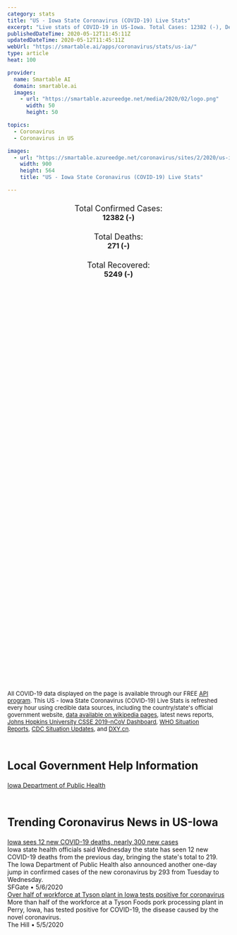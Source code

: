 ```yaml
---
category: stats
title: "US - Iowa State Coronavirus (COVID-19) Live Stats"
excerpt: "Live stats of COVID-19 in US-Iowa. Total Cases: 12382 (-), Deaths: 271 (-), Recoveries: 5249(-)."
publishedDateTime: 2020-05-12T11:45:11Z
updatedDateTime: 2020-05-12T11:45:11Z
webUrl: "https://smartable.ai/apps/coronavirus/stats/us-ia/"
type: article
heat: 100

provider:
  name: Smartable AI
  domain: smartable.ai
  images:
    - url: "https://smartable.azureedge.net/media/2020/02/logo.png"
      width: 50
      height: 50

topics:
  - Coronavirus
  - Coronavirus in US

images:
  - url: "https://smartable.azureedge.net/coronavirus/sites/2/2020/us-ia.jpg"
    width: 900
    height: 564
    title: "US - Iowa State Coronavirus (COVID-19) Live Stats"

---
```

<div class="total-stats" style="text-align: center;">
    <h3>
	    <div style="font-size: 18px; font-weight: 400;">Total Confirmed Cases:</div>
	    12382 (-)
    </h3>
    <h3>
	    <div style="font-size: 18px; font-weight: 400;">Total Deaths:</div>
	    271 (-)
    </h3>
    <h3>
	    <div style="font-size: 18px; font-weight: 400;">Total Recovered:</div>
	    5249 (-)
    </h3>
</div>

<script type="text/javascript" src="https://www.gstatic.com/charts/loader.js"></script>

<div id="time_series_chart" style="width: 100%; height: 400px;"></div>
<script type="text/javascript">
  google.charts.load('current', {'packages':['corechart']});
  google.charts.setOnLoadCallback(drawChart);
  function drawChart() {
    var data = google.visualization.arrayToDataTable([
      ['Date', 'Total Cases', 'Total Deaths', 'Total Recovered'],
      ['1/22/2020', 0, 0, 0],['1/23/2020', 0, 0, 0],['1/24/2020', 0, 0, 0],['1/25/2020', 0, 0, 0],['1/26/2020', 0, 0, 0],['1/27/2020', 0, 0, 0],['1/28/2020', 0, 0, 0],['1/29/2020', 0, 0, 0],['1/30/2020', 0, 0, 0],['1/31/2020', 0, 0, 0],['2/1/2020', 0, 0, 0],['2/2/2020', 0, 0, 0],['2/3/2020', 0, 0, 0],['2/4/2020', 0, 0, 0],['2/5/2020', 0, 0, 0],['2/6/2020', 0, 0, 0],['2/7/2020', 0, 0, 0],['2/8/2020', 0, 0, 0],['2/9/2020', 0, 0, 0],['2/10/2020', 0, 0, 0],['2/11/2020', 0, 0, 0],['2/12/2020', 0, 0, 0],['2/13/2020', 0, 0, 0],['2/14/2020', 0, 0, 0],['2/15/2020', 0, 0, 0],['2/16/2020', 0, 0, 0],['2/17/2020', 0, 0, 0],['2/18/2020', 0, 0, 0],['2/19/2020', 0, 0, 0],['2/20/2020', 0, 0, 0],['2/21/2020', 0, 0, 0],['2/22/2020', 0, 0, 0],['2/23/2020', 0, 0, 0],['2/24/2020', 0, 0, 0],['2/25/2020', 0, 0, 0],['2/26/2020', 0, 0, 0],['2/27/2020', 0, 0, 0],['2/28/2020', 0, 0, 0],['2/29/2020', 0, 0, 0],['3/1/2020', 0, 0, 0],['3/2/2020', 0, 0, 0],['3/3/2020', 0, 0, 0],['3/4/2020', 0, 0, 0],['3/5/2020', 0, 0, 0],['3/6/2020', 0, 0, 0],['3/7/2020', 0, 0, 0],['3/8/2020', 0, 0, 0],['3/9/2020', 3, 0, 0],['3/10/2020', 8, 0, 0],['3/11/2020', 13, 0, 0],['3/12/2020', 16, 0, 0],['3/13/2020', 17, 0, 0],['3/14/2020', 18, 0, 0],['3/15/2020', 22, 0, 0],['3/16/2020', 23, 0, 0],['3/17/2020', 29, 0, 0],['3/18/2020', 39, 0, 0],['3/19/2020', 45, 0, 0],['3/20/2020', 46, 0, 0],['3/21/2020', 70, 0, 0],['3/22/2020', 90, 0, 0],['3/23/2020', 105, 0, 0],['3/24/2020', 125, 1, 0],['3/25/2020', 146, 1, 0],['3/26/2020', 179, 1, 0],['3/27/2020', 235, 3, 0],['3/28/2020', 298, 3, 0],['3/29/2020', 336, 4, 0],['3/30/2020', 424, 6, 0],['3/31/2020', 497, 7, 0],['4/1/2020', 552, 9, 3],['4/2/2020', 614, 11, 3],['4/3/2020', 700, 11, 3],['4/4/2020', 788, 14, 3],['4/5/2020', 869, 22, 3],['4/6/2020', 946, 25, 3],['4/7/2020', 1048, 26, 89],['4/8/2020', 1145, 27, 89],['4/9/2020', 1270, 29, 476],['4/10/2020', 1388, 31, 506],['4/11/2020', 1510, 34, 585],['4/12/2020', 1587, 41, 674],['4/13/2020', 1710, 43, 674],['4/14/2020', 1902, 49, 674],['4/15/2020', 1998, 53, 908],['4/16/2020', 2144, 60, 987],['4/17/2020', 2336, 64, 1007],['4/18/2020', 2516, 74, 1095],['4/19/2020', 2905, 75, 1171],['4/20/2020', 3162, 79, 1171],['4/21/2020', 3644, 83, 1171],['4/22/2020', 3751, 90, 1171],['4/23/2020', 3927, 96, 1492],['4/24/2020', 4450, 107, 1492],['4/25/2020', 5093, 112, 1604],['4/26/2020', 5479, 118, 1604],['4/27/2020', 5873, 127, 2021],['4/28/2020', 6380, 136, 2164],['4/29/2020', 6843, 148, 2164],['4/30/2020', 7145, 162, 2697],['5/1/2020', 7875, 167, 2926],['5/2/2020', 8641, 175, 3156],['5/3/2020', 9169, 184, 3156],['5/4/2020', 9721, 188, 3486],['5/5/2020', 10125, 207, 3572],['5/6/2020', 10406, 219, 3803],['5/7/2020', 11064, 231, 3803],['5/8/2020', 11457, 243, 4685],['5/9/2020', 11688, 252, 4685],['5/10/2020', 11978, 265, 4685],['5/11/2020', 12382, 271, 5249],['5/12/2020', 12382, 271, 5249],
    ]);
    var options = {
      curveType: 'none',
      chartArea: {'width': '80%', 'height': '80%'},
      legend: { position: 'top' },
      lineWidth: 5,
      colors: ['#f60109', '#444444', '#81B71F']
    };
    var chart = new google.visualization.LineChart(document.getElementById('time_series_chart'));
    chart.draw(data, options);
  }
</script>

<div id="geo_chart" style="width: 100%; height: 500px;"></div>
<script type="text/javascript">
  google.charts.load('current', {
    'packages':['geochart'],
    'mapsApiKey': 'AIzaSyDk1HhVhLaveyKrUhhHZ5YwzIpEcbdal6U'
  });
  google.charts.setOnLoadCallback(drawRegionsMap);
  function drawRegionsMap() {
    var data = google.visualization.arrayToDataTable([
      ['LATITUDE', 'LONGITUDE', 'DESCRIPTION', 'Total Cases', 'Total Deaths'],
      [41.29, -94.5601, "Adair", 3, 0],[43.2084, -91.296, "Allamakee", 112, 4],[40.8017, -92.8871, "Appanoose", 6, 3],[41.592, -94.8811, "Audubon", 10, 0],[41.9054, -92.1804, "Benton", 35, 1],[42.492, -92.3522, "Black Hawk", 1512, 25],[41.9669, -93.8176, "Boone", 36, 0],[42.6201, -91.7295, "Buchanan", 23, 0],[42.7518, -92.7957, "Butler", 12, 0],[42.1225, -94.7837, "Carroll", 6, 0],[41.7399, -90.9738, "Cedar", 43, 1],[42.9442, -93.3871, "Cerro Gordo", 15, 0],[42.9269, -91.3879, "Clayton", 23, 2],[41.8227, -90.5448, "Clinton", 58, 1],[42.0757, -95.1013, "Crawford", 191, 1],[41.5905, -94.1963, "Dallas", 701, 6],[40.86, -91.3146, "Des Moines", 40, 1],[43.3742, -95.1744, "Dickinson", 6, 0],[42.4477, -90.8448, "Dubuque", 197, 7],[42.8636, -91.8864, "Fayette", 24, 0],[41.8452, -94.307, "Guthrie", 35, 0],[43.1864, -93.6076, "Hancock", 3, 0],[42.2435, -93.0625, "Hardin", 12, 0],[41.8082, -96.0274, "Harrison", 17, 0],[40.9232, -91.401, "Henry", 43, 1],[41.7557, -92.1859, "Iowa", 27, 0],[42.3624, -90.5422, "Jackson", 7, 0],[41.7008, -93.0794, "Jasper", 238, 8],[41.6699, -91.5984, "Johnson", 555, 7],[42.1141, -91.0903, "Jones", 34, 0],[41.3651, -91.9533, "Keokuk", 9, 0],[43.0749, -94.0892, "Kossuth", 2, 0],[42.1494, -91.6209, "Linn", 841, 59],[41.2855, -92.5371, "Mahaska", 20, 1],[42.0067, -92.7749, "Marshall", 734, 3],[42.0208, -95.966, "Monona", 12, 0],[40.981, -95.1029, "Montgomery", 4, 0],[41.5898, -91.0271, "Muscatine", 495, 23],[40.6561, -95.2349, "Page", 10, 0],[41.6776, -93.7946, "Polk", 2368, 61],[41.3912, -95.4778, "Pottawattamie", 86, 2],[41.5833, -92.5274, "Poweshiek", 81, 5],[41.6915, -90.6746, "Scott", 286, 8],[41.7263, -95.4754, "Shelby", 19, 0],[42.9749, -96.3216, "Sioux", 93, 0],[42.1073, -93.6462, "Story", 61, 1],[41.9648, -92.5746, "Tama", 336, 13],[40.7324, -94.9005, "Taylor", 1, 0],[40.7011, -91.8005, "Van Buren", 8, 0],[40.9176, -92.2177, "Wapello", 259, 0],[41.3709, -93.3862, "Warren", 44, 0],[41.2139, -91.5367, "Washington", 162, 7],[42.3616, -94.2955, "Webster", 10, 0],[43.1014, -92.0463, "Winneshiek", 24, 0],[42.3975, -96.3516, "Woodbury", 1676, 9],[42.6593, -93.5012, "Wright", 6, 0],[43.4391, -92.784, "Mitchell", 3, 0],[43.0167, -95.0367, "Clay", 9, 0],[41.227, -93.9295, "Madison", 11, 1],[42.669, -92.3342, "Bremer", 58, 5],[42.4798, -91.5915, "Delaware", 10, 1],[41.0543, -92.0138, "Jefferson", 7, 0],[41.1772, -91.1881, "Louisa", 285, 3],[43.3093, -96.4351, "Lyon", 16, 0],[42.811, -96.2666, "Plymouth", 62, 0],[41.018, -95.7995, "Mills", 8, 0],[43.2459, -92.4393, "Howard", 13, 0],[42.4338, -92.9265, "Grundy", 17, 0],[40.7679, -91.5165, "Lee", 18, 0],[43.1814, -95.6553, "O'Brien", 16, 0],[41.0413, -93.9489, "Clarke", 8, 0],[42.3898, -93.728, "Hamilton", 11, 0],[41.2057, -92.8843, "Marion", 14, 0],[43.1173, -92.4155, "Chickasaw", 7, 0],[42.7578, -93.1041, "Franklin", 7, 0],[43.4711, -93.6168, "Winnebago", 5, 0],[42.033, -94.237, "Greene", 13, 0],[42.8916, -95.1488, "Buena Vista", 39, 0],[43.3534, -93.2106, "Worth", 2, 0],[43.2863, -95.6087, "Osceola", 20, 0],[40.948, -94.2192, "Union", 2, 0],[41.2343, -95.1392, "Cass", 1, 0],[42.5756, -95.7202, "Cherokee", 6, 0],[42.868, -94.184, "Humboldt", 7, 0],[43.34943, -94.6863782, "Emmet", 1, 0],[42.6918039, -94.645035, "Pocahontas", 3, 0],[40.6913838, -92.3813621, "Davis", 11, 0],[40.8146492, -93.8248241, "Decatur", 1, 0],[42.3785903, -94.645035, "Calhoun", 1, 0],[43.0615947, -92.8577105, "Floyd", 5, 1],[42.3573517, -95.1432068, "Sac", 3, 0],[40.6677356, -93.3388917, "Wayne", 1, 0],[41.0040981, -92.8577105, "Monroe", 8, 0],[43.1580878, -94.645035, "Palo Alto", 1, 0],[40.7400403, -95.6457951, "Fremont", 1, 0],
    ]);
    var options = {
      backgroundColor: {fill:'transparent',stroke:'#FFF' ,strokeWidth:0 }, 
      displayMode: 'markers',
      region: 'US-IA', 
      resolution: 'metros',
      colorAxis: {colors: ['#F27D81', '#f60109']},
      sizeAxis: {minSize:3,  maxSize:12},
    };
    var chart = new google.visualization.GeoChart(document.getElementById('geo_chart'));
    chart.draw(data, options);
  };
</script>

<div id="geo_table"></div>
<script type="text/javascript">
  google.charts.load('current', {'packages':['table']});
  google.charts.setOnLoadCallback(drawTable);
  function drawTable() {
    var data = new google.visualization.DataTable();
    data.addColumn('string', 'Location');
    data.addColumn('number', 'Total Cases');
    data.addColumn('number', 'New Cases');
    data.addColumn('number', 'Active Cases');
    data.addColumn('number', 'Total Deaths');
    data.addColumn('number', 'New Deaths');
    data.addColumn('number', 'Total Recovered');
    data.addRows([
      [{v:"Adair", f:"Adair"}, 3, 0, 3, 0, 0, 0],[{v:"Allamakee", f:"Allamakee"}, 112, 0, 108, 4, 0, 0],[{v:"Appanoose", f:"Appanoose"}, 6, 0, 3, 3, 0, 0],[{v:"Audubon", f:"Audubon"}, 10, 0, 10, 0, 0, 0],[{v:"Benton", f:"Benton"}, 35, 0, 34, 1, 0, 0],[{v:"Black Hawk", f:"Black Hawk"}, 1512, 0, 1487, 25, 0, 0],[{v:"Boone", f:"Boone"}, 36, 0, 36, 0, 0, 0],[{v:"Buchanan", f:"Buchanan"}, 23, 0, 23, 0, 0, 0],[{v:"Butler", f:"Butler"}, 12, 0, 12, 0, 0, 0],[{v:"Carroll", f:"Carroll"}, 6, 0, 6, 0, 0, 0],[{v:"Cedar", f:"Cedar"}, 43, 0, 42, 1, 0, 0],[{v:"Cerro Gordo", f:"Cerro Gordo"}, 15, 0, 15, 0, 0, 0],[{v:"Clayton", f:"Clayton"}, 23, 0, 21, 2, 0, 0],[{v:"Clinton", f:"Clinton"}, 58, 0, 57, 1, 0, 0],[{v:"Crawford", f:"Crawford"}, 191, 0, 190, 1, 0, 0],[{v:"Dallas", f:"Dallas"}, 701, 0, 695, 6, 0, 0],[{v:"Des Moines", f:"Des Moines"}, 40, 0, 39, 1, 0, 0],[{v:"Dickinson", f:"Dickinson"}, 6, 0, 6, 0, 0, 0],[{v:"Dubuque", f:"Dubuque"}, 197, 0, 190, 7, 0, 0],[{v:"Fayette", f:"Fayette"}, 24, 0, 24, 0, 0, 0],[{v:"Guthrie", f:"Guthrie"}, 35, 0, 35, 0, 0, 0],[{v:"Hancock", f:"Hancock"}, 3, 0, 3, 0, 0, 0],[{v:"Hardin", f:"Hardin"}, 12, 0, 12, 0, 0, 0],[{v:"Harrison", f:"Harrison"}, 17, 0, 17, 0, 0, 0],[{v:"Henry", f:"Henry"}, 43, 0, 42, 1, 0, 0],[{v:"Iowa", f:"Iowa"}, 27, 0, 27, 0, 0, 0],[{v:"Jackson", f:"Jackson"}, 7, 0, 7, 0, 0, 0],[{v:"Jasper", f:"Jasper"}, 238, 0, 230, 8, 0, 0],[{v:"Johnson", f:"Johnson"}, 555, 0, 548, 7, 0, 0],[{v:"Jones", f:"Jones"}, 34, 0, 34, 0, 0, 0],[{v:"Keokuk", f:"Keokuk"}, 9, 0, 9, 0, 0, 0],[{v:"Kossuth", f:"Kossuth"}, 2, 0, 2, 0, 0, 0],[{v:"Linn", f:"Linn"}, 841, 0, 782, 59, 0, 0],[{v:"Mahaska", f:"Mahaska"}, 20, 0, 19, 1, 0, 0],[{v:"Marshall", f:"Marshall"}, 734, 0, 731, 3, 0, 0],[{v:"Monona", f:"Monona"}, 12, 0, 12, 0, 0, 0],[{v:"Montgomery", f:"Montgomery"}, 4, 0, 4, 0, 0, 0],[{v:"Muscatine", f:"Muscatine"}, 495, 0, 472, 23, 0, 0],[{v:"Page", f:"Page"}, 10, 0, 10, 0, 0, 0],[{v:"Polk", f:"Polk"}, 2368, 0, 2307, 61, 0, 0],[{v:"Pottawattamie", f:"Pottawattamie"}, 86, 0, 84, 2, 0, 0],[{v:"Poweshiek", f:"Poweshiek"}, 81, 0, 76, 5, 0, 0],[{v:"Scott", f:"Scott"}, 286, 0, 278, 8, 0, 0],[{v:"Shelby", f:"Shelby"}, 19, 0, 19, 0, 0, 0],[{v:"Sioux", f:"Sioux"}, 93, 0, 93, 0, 0, 0],[{v:"Story", f:"Story"}, 61, 0, 60, 1, 0, 0],[{v:"Tama", f:"Tama"}, 336, 0, 323, 13, 0, 0],[{v:"Taylor", f:"Taylor"}, 1, 0, 1, 0, 0, 0],[{v:"Van Buren", f:"Van Buren"}, 8, 0, 8, 0, 0, 0],[{v:"Wapello", f:"Wapello"}, 259, 0, 259, 0, 0, 0],[{v:"Warren", f:"Warren"}, 44, 0, 44, 0, 0, 0],[{v:"Washington", f:"Washington"}, 162, 0, 155, 7, 0, 0],[{v:"Webster", f:"Webster"}, 10, 0, 10, 0, 0, 0],[{v:"Winneshiek", f:"Winneshiek"}, 24, 0, 24, 0, 0, 0],[{v:"Woodbury", f:"Woodbury"}, 1676, 0, 1664, 9, 0, 3],[{v:"Wright", f:"Wright"}, 6, 0, 6, 0, 0, 0],[{v:"Mitchell", f:"Mitchell"}, 3, 0, 3, 0, 0, 0],[{v:"Clay", f:"Clay"}, 9, 0, 9, 0, 0, 0],[{v:"Madison", f:"Madison"}, 11, 0, 10, 1, 0, 0],[{v:"Bremer", f:"Bremer"}, 58, 0, 53, 5, 0, 0],[{v:"Delaware", f:"Delaware"}, 10, 0, 9, 1, 0, 0],[{v:"Jefferson", f:"Jefferson"}, 7, 0, 7, 0, 0, 0],[{v:"Louisa", f:"Louisa"}, 285, 0, 282, 3, 0, 0],[{v:"Lyon", f:"Lyon"}, 16, 0, 16, 0, 0, 0],[{v:"Plymouth", f:"Plymouth"}, 62, 0, 62, 0, 0, 0],[{v:"Mills", f:"Mills"}, 8, 0, 8, 0, 0, 0],[{v:"Howard", f:"Howard"}, 13, 0, 13, 0, 0, 0],[{v:"Grundy", f:"Grundy"}, 17, 0, 17, 0, 0, 0],[{v:"Lee", f:"Lee"}, 18, 0, 18, 0, 0, 0],[{v:"O'Brien", f:"O'Brien"}, 16, 0, 16, 0, 0, 0],[{v:"Clarke", f:"Clarke"}, 8, 0, 8, 0, 0, 0],[{v:"Hamilton", f:"Hamilton"}, 11, 0, 11, 0, 0, 0],[{v:"Marion", f:"Marion"}, 14, 0, 14, 0, 0, 0],[{v:"Chickasaw", f:"Chickasaw"}, 7, 0, 7, 0, 0, 0],[{v:"Franklin", f:"Franklin"}, 7, 0, 7, 0, 0, 0],[{v:"Winnebago", f:"Winnebago"}, 5, 0, 5, 0, 0, 0],[{v:"Greene", f:"Greene"}, 13, 0, 13, 0, 0, 0],[{v:"Buena Vista", f:"Buena Vista"}, 39, 0, 39, 0, 0, 0],[{v:"Worth", f:"Worth"}, 2, 0, 2, 0, 0, 0],[{v:"Osceola", f:"Osceola"}, 20, 0, 20, 0, 0, 0],[{v:"Union", f:"Union"}, 2, 0, 2, 0, 0, 0],[{v:"Cass", f:"Cass"}, 1, 0, 1, 0, 0, 0],[{v:"Cherokee", f:"Cherokee"}, 6, 0, 6, 0, 0, 0],[{v:"Humboldt", f:"Humboldt"}, 7, 0, 7, 0, 0, 0],[{v:"Emmet", f:"Emmet"}, 1, 0, 1, 0, 0, 0],[{v:"Pocahontas", f:"Pocahontas"}, 3, 0, 3, 0, 0, 0],[{v:"Davis", f:"Davis"}, 11, 0, 11, 0, 0, 0],[{v:"Decatur", f:"Decatur"}, 1, 0, 1, 0, 0, 0],[{v:"Calhoun", f:"Calhoun"}, 1, 0, 1, 0, 0, 0],[{v:"Floyd", f:"Floyd"}, 5, 0, 4, 1, 0, 0],[{v:"Sac", f:"Sac"}, 3, 0, 3, 0, 0, 0],[{v:"Wayne", f:"Wayne"}, 1, 0, 1, 0, 0, 0],[{v:"Monroe", f:"Monroe"}, 8, 0, 8, 0, 0, 0],[{v:"Palo Alto", f:"Palo Alto"}, 1, 0, 1, 0, 0, 0],[{v:"Fremont", f:"Fremont"}, 1, 0, 1, 0, 0, 0],
    ]);
    data.setProperty(0, 0, 'style', 'min-width:100px');
    var table = new google.visualization.Table(document.getElementById('geo_table'));
    table.draw(data, {allowHtml: true, sortColumn: 2, sortAscending: false, width: '660px', height: '100%'});
  }
</script>

<span style="font-size: 13px">All COVID-19 data displayed on the page is available through our FREE <a href="https://developer.smartable.ai">API program</a>. This US - Iowa State Coronavirus (COVID-19) Live Stats is refreshed every hour using credible data sources, including the country/state's official government website, <a href="https://en.wikipedia.org/wiki/2019%E2%80%9320_coronavirus_pandemic" target="_blank">data available on wikipedia pages</a>, latest news reports, <a href="https://systems.jhu.edu/research/public-health/ncov/" target="_blank">Johns Hopkins University CSSE 2019-nCoV Dashboard</a>, <a href="https://www.who.int/emergencies/diseases/novel-coronavirus-2019/situation-reports" target="_blank">WHO Situation Reports</a>, <a href="https://www.cdc.gov/coronavirus/2019-ncov/index.html" target="_blank">CDC Situation Updates</a>, and <a href="https://ncov.dxy.cn/ncovh5/view/pneumonia" target="_blank">DXY.cn</a>.</span>

<h2 id="news" class="center" style="margin-top: 60px; font-size: 25px;">Local Government Help Information</h2>
<div class="info center">
<a href="https://idph.iowa.gov/Emerging-Health-Issues/Novel-Coronavirus" target="_blank">Iowa Department of Public Health</a>
</div>
<h2 id="news" class="center" style="margin-top: 60px; font-size: 25px;">Trending Coronavirus News in US-Iowa</h2>
<div class="row">
<div class="col-md-6 col-sm-12">
  <div class="content-card">
	<a href="https://www.sfgate.com/news/article/Iowa-sees-12-new-COVID-19-deaths-nearly-300-new-15251096.php"><div class="card-image" style="background-image: url(https://d29xw9s9x32j3w.cloudfront.net/players/library/placeholder.png)"></div></a>
	<div class="content">
		<div class="card-title"><a href="https://www.sfgate.com/news/article/Iowa-sees-12-new-COVID-19-deaths-nearly-300-new-15251096.php">Iowa sees 12 new COVID-19 deaths, nearly 300 new cases</a></div>
		<div class="card-excerpt">Iowa state health officials said Wednesday the state has seen 12 new COVID-19 deaths from the previous day, bringing the state's total to 219. The Iowa Department of Public Health also announced another one-day jump in confirmed cases of the new coronavirus by 293 from Tuesday to Wednesday.</div>
		<div class="card-meta">
			<span class="card-provider">SFGate</span> • <span class="card-date">5/6/2020</span>
		</div>
	</div>
  </div>
</div>
<div class="col-md-6 col-sm-12">
  <div class="content-card">
	<a href="https://thehill.com/homenews/state-watch/496303-more-than-half-of-workforce-at-tyson-plant-in-iowa-tests-positive-for"><div class="card-image" style="background-image: url(https://thehill.com/sites/default/files/article_images/tysonfoods08162016getty.jpg)"></div></a>
	<div class="content">
		<div class="card-title"><a href="https://thehill.com/homenews/state-watch/496303-more-than-half-of-workforce-at-tyson-plant-in-iowa-tests-positive-for">Over half of workforce at Tyson plant in Iowa tests positive for coronavirus</a></div>
		<div class="card-excerpt">More than half of the workforce at a Tyson Foods pork processing plant in Perry, Iowa, has tested positive for COVID-19, the disease caused by the novel coronavirus.</div>
		<div class="card-meta">
			<span class="card-provider">The Hill</span> • <span class="card-date">5/5/2020</span>
		</div>
	</div>
  </div>
</div>

</div>

